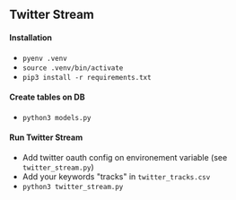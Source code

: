 ## Twitter Stream

#### Installation
- `pyenv .venv`
- `source .venv/bin/activate`
- `pip3 install -r requirements.txt`

#### Create tables on DB
- `python3 models.py` 

#### Run Twitter Stream
- Add twitter oauth config on environement variable (see `twitter_stream.py`)
- Add your keywords "tracks" in `twitter_tracks.csv`
- `python3 twitter_stream.py`

